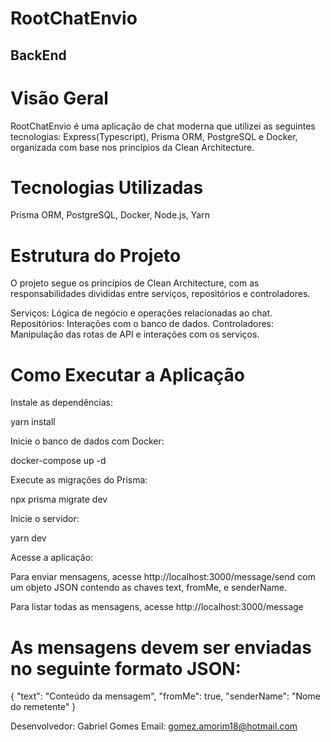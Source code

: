 # RootChatEnvio

## BackEnd

# Visão Geral

RootChatEnvio é uma aplicação de chat moderna que utilizei as seguintes tecnologias: Express(Typescript), Prisma ORM, PostgreSQL e Docker, organizada com base nos princípios da Clean Architecture.

# Tecnologias Utilizadas

Prisma ORM,
PostgreSQL,
Docker,
Node.js,
Yarn

# Estrutura do Projeto

O projeto segue os princípios de Clean Architecture, com as responsabilidades divididas entre serviços, repositórios e controladores.

Serviços: Lógica de negócio e operações relacionadas ao chat.
Repositórios: Interações com o banco de dados.
Controladores: Manipulação das rotas de API e interações com os serviços.

# Como Executar a Aplicação

Instale as dependências:

yarn install

Inicie o banco de dados com Docker:

docker-compose up -d

Execute as migrações do Prisma:

npx prisma migrate dev

Inicie o servidor:

yarn dev

Acesse a aplicação:

Para enviar mensagens, acesse http://localhost:3000/message/send com um objeto JSON contendo as chaves text, fromMe, e senderName.

Para listar todas as mensagens, acesse http://localhost:3000/message

# As mensagens devem ser enviadas no seguinte formato JSON:

{
"text": "Conteúdo da mensagem",
"fromMe": true,
"senderName": "Nome do remetente"
}

Desenvolvedor: Gabriel Gomes
Email: gomez.amorim18@hotmail.com
